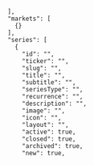         ],
        "markets": [
          {}
        ],
        "series": [
          {
            "id": "",
            "ticker": "",
            "slug": "",
            "title": "",
            "subtitle": "",
            "seriesType": "",
            "recurrence": "",
            "description": "",
            "image": "",
            "icon": "",
            "layout": "",
            "active": true,
            "closed": true,
            "archived": true,
            "new": true,
